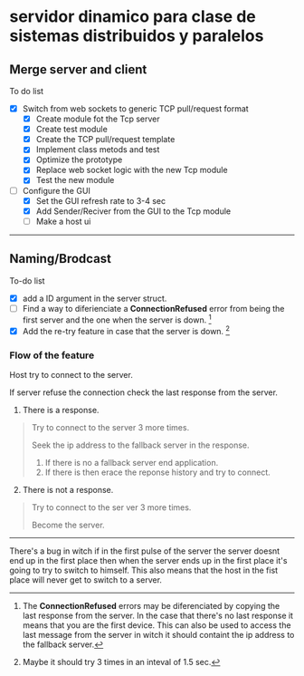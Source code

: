 # servidor dinamico para clase de sistemas distribuidos y paralelos


## Merge server and client 

To do list
- [x] Switch from web sockets to generic TCP pull/request format
  - [x] Create module fot the Tcp server
  - [x] Create test module
  - [x] Create the TCP pull/request template
  - [x] Implement class metods and test
  - [x] Optimize the prototype
  - [x] Replace web socket logic with the new Tcp module
  - [x] Test the new module
- [ ] Configure the GUI 
  - [x] Set the GUI refresh rate to 3-4 sec
  - [x] Add Sender/Reciver from the GUI to the Tcp module
  - [ ] Make a host ui

---

## Naming/Brodcast

To-do list

- [x] add a ID argument in the server struct.
- [ ] Find a way to diferienciate a **ConnectionRefused** error from being the first server and the one when the server is down. [^1]
- [x] Add the re-try feature in case that the server is down. [^2]

### Flow of the feature

Host try to connect to the server.

If server refuse the connection check the last response from the server.
1. There is a response.

>Try to connect to the server 3 more times.
>
> Seek the ip address to the fallback server in the response.
> 1. If there is no a fallback server end application.
> 2. If there is then erace the reponse history and try to connect. 
2. There is not a response.

> Try to connect to the ser ver 3 more times.
> 
> Become the server.


[^1]: The **ConnectionRefused** errors may be diferenciated by copying the last response from the server.
In the case that there's no last response it means that you are the first device.
This can also be used to access the last message from the server in witch it should containt the ip address to the fallback server.

[^2]: Maybe it should try 3 times in an inteval of 1.5 sec.
---

There's a bug in witch if in the first pulse of the server the server doesnt end up in the first place then  when the server ends up in the first place it's going to try to
switch to himself. This also means that the host in the fist place will never get to switch to a server.